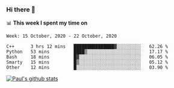 ### Hi there 👋

📊 **This week I spent my time on**
<!--START_SECTION:waka-->
```text
Week: 15 October, 2020 - 22 October, 2020

C++      3 hrs 12 mins   ███████████████▓░░░░░░░░░   62.26 % 
Python   53 mins         ████▒░░░░░░░░░░░░░░░░░░░░   17.17 % 
Bash     18 mins         █▓░░░░░░░░░░░░░░░░░░░░░░░   06.05 % 
Smarty   15 mins         █▒░░░░░░░░░░░░░░░░░░░░░░░   05.12 % 
Other    12 mins         █░░░░░░░░░░░░░░░░░░░░░░░░   03.90 % 
```
<!--END_SECTION:waka-->


[![Paul's github stats](https://github-readme-stats.vercel.app/api?username=mickeyouyou&theme=dracula&show_icons=true)](https://github.com/anuraghazra/github-readme-stats)
